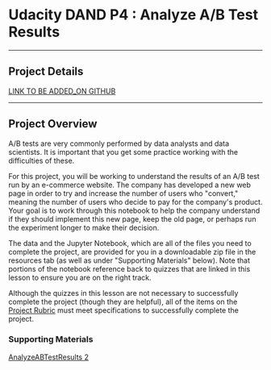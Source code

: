 # Udacity DAND P4 : Analyze A/B Test Results

------
## Project Details
[LINK TO BE ADDED_ON GITHUB](https://classroom.udacity.com/nanodegrees/nd002/parts/682048c9-4e1a-4020-8a47-7eaf3e34f0fe/modules/f7f4edf8-b54d-488f-afb7-e8ec2a0819ca/lessons/7b40dff8-3bcd-4145-8dca-d706ae48bd56/concepts/342cafa6-73f1-4226-b4ed-0171ff5bf81d)


------
## Project Overview

A/B tests are very commonly performed by data analysts and data scientists. It is important that you get some practice working with the difficulties of these.

For this project, you will be working to understand the results of an A/B test run by an e-commerce website. The company has developed a new web page in order to try and increase the number of users who "convert," meaning the number of users who decide to pay for the company's product. Your goal is to work through this notebook to help the company understand if they should implement this new page, keep the old page, or perhaps run the experiment longer to make their decision.

The data and the Jupyter Notebook, which are all of the files you need to complete the project, are provided for you in a downloadable zip file in the resources tab (as well as under "Supporting Materials" below). Note that portions of the notebook reference back to quizzes that are linked in this lesson to ensure you are on the right track.

Although the quizzes in this lesson are not necessary to successfully complete the project (though they are helpful), all of the items on the [Project Rubric](https://review.udacity.com/#!/projects/37e27304-ad47-4eb0-a1ab-8c12f60e43d0/rubric) must meet specifications to successfully complete the project.

### Supporting Materials
[AnalyzeABTestResults 2](https://d17h27t6h515a5.cloudfront.net/topher/2017/December/5a32c9a0_analyzeabtestresults-2/analyzeabtestresults-2.zip)
